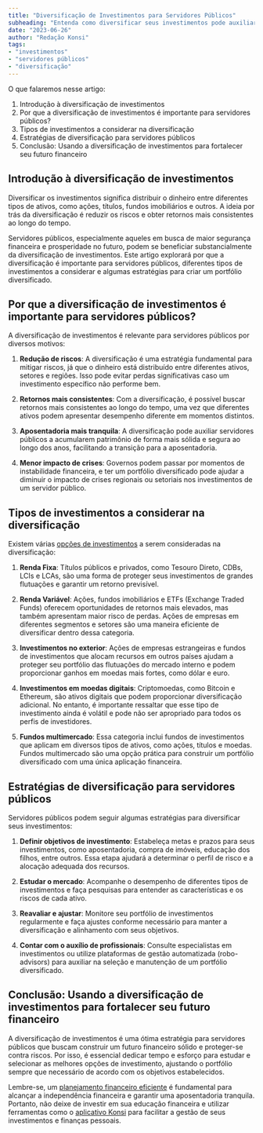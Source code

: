 ```yaml
---
title: "Diversificação de Investimentos para Servidores Públicos"
subheading: "Entenda como diversificar seus investimentos pode auxiliar na construção de um futuro financeiro sólido e seguro"
date: "2023-06-26"
author: "Redação Konsi"
tags:
- "investimentos"
- "servidores públicos"
- "diversificação"
---
```


O que falaremos nesse artigo:

1. Introdução à diversificação de investimentos
2. Por que a diversificação de investimentos é importante para servidores públicos?
3. Tipos de investimentos a considerar na diversificação
4. Estratégias de diversificação para servidores públicos
5. Conclusão: Usando a diversificação de investimentos para fortalecer seu futuro financeiro

## Introdução à diversificação de investimentos

Diversificar os investimentos significa distribuir o dinheiro entre diferentes tipos de ativos, como ações, títulos, fundos imobiliários e outros. A ideia por trás da diversificação é reduzir os riscos e obter retornos mais consistentes ao longo do tempo.

Servidores públicos, especialmente aqueles em busca de maior segurança financeira e prosperidade no futuro, podem se beneficiar substancialmente da diversificação de investimentos. Este artigo explorará por que a diversificação é importante para servidores públicos, diferentes tipos de investimentos a considerar e algumas estratégias para criar um portfólio diversificado.

## Por que a diversificação de investimentos é importante para servidores públicos?

A diversificação de investimentos é relevante para servidores públicos por diversos motivos:

1. **Redução de riscos**: A diversificação é uma estratégia fundamental para mitigar riscos, já que o dinheiro está distribuído entre diferentes ativos, setores e regiões. Isso pode evitar perdas significativas caso um investimento específico não performe bem.

2. **Retornos mais consistentes**: Com a diversificação, é possível buscar retornos mais consistentes ao longo do tempo, uma vez que diferentes ativos podem apresentar desempenho diferente em momentos distintos.

3. **Aposentadoria mais tranquila**: A diversificação pode auxiliar servidores públicos a acumularem patrimônio de forma mais sólida e segura ao longo dos anos, facilitando a transição para a aposentadoria.

4. **Menor impacto de crises**: Governos podem passar por momentos de instabilidade financeira, e ter um portfólio diversificado pode ajudar a diminuir o impacto de crises regionais ou setoriais nos investimentos de um servidor público.

## Tipos de investimentos a considerar na diversificação

Existem várias [opções de investimentos](/investimentos-a-curto-prazo-para-servidores-pblicos-opes-seguras-e-rentveis) a serem consideradas na diversificação:

1. **Renda Fixa**: Títulos públicos e privados, como Tesouro Direto, CDBs, LCIs e LCAs, são uma forma de proteger seus investimentos de grandes flutuações e garantir um retorno previsível.

2. **Renda Variável**: Ações, fundos imobiliários e ETFs (Exchange Traded Funds) oferecem oportunidades de retornos mais elevados, mas também apresentam maior risco de perdas. Ações de empresas em diferentes segmentos e setores são uma maneira eficiente de diversificar dentro dessa categoria.

3. **Investimentos no exterior**: Ações de empresas estrangeiras e fundos de investimentos que alocam recursos em outros países ajudam a proteger seu portfólio das flutuações do mercado interno e podem proporcionar ganhos em moedas mais fortes, como dólar e euro.

4. **Investimentos em moedas digitais**: Criptomoedas, como Bitcoin e Ethereum, são ativos digitais que podem proporcionar diversificação adicional. No entanto, é importante ressaltar que esse tipo de investimento ainda é volátil e pode não ser apropriado para todos os perfis de investidores.

5. **Fundos multimercado**: Essa categoria inclui fundos de investimentos que aplicam em diversos tipos de ativos, como ações, títulos e moedas. Fundos multimercado são uma opção prática para construir um portfólio diversificado com uma única aplicação financeira.

## Estratégias de diversificação para servidores públicos

Servidores públicos podem seguir algumas estratégias para diversificar seus investimentos:

1. **Definir objetivos de investimento**: Estabeleça metas e prazos para seus investimentos, como aposentadoria, compra de imóveis, educação dos filhos, entre outros. Essa etapa ajudará a determinar o perfil de risco e a alocação adequada dos recursos.

2. **Estudar o mercado**: Acompanhe o desempenho de diferentes tipos de investimentos e faça pesquisas para entender as características e os riscos de cada ativo.

3. **Reavaliar e ajustar**: Monitore seu portfólio de investimentos regularmente e faça ajustes conforme necessário para manter a diversificação e alinhamento com seus objetivos.

4. **Contar com o auxílio de profissionais**: Consulte especialistas em investimentos ou utilize plataformas de gestão automatizada (robo-advisors) para auxiliar na seleção e manutenção de um portfólio diversificado.

## Conclusão: Usando a diversificação de investimentos para fortalecer seu futuro financeiro

A diversificação de investimentos é uma ótima estratégia para servidores públicos que buscam construir um futuro financeiro sólido e proteger-se contra riscos. Por isso, é essencial dedicar tempo e esforço para estudar e selecionar as melhores opções de investimento, ajustando o portfólio sempre que necessário de acordo com os objetivos estabelecidos.

Lembre-se, um [planejamento financeiro eficiente](/o-papel-da-educao-financeira-na-qualidade-de-vida-dos-servidores-pblicos) é fundamental para alcançar a independência financeira e garantir uma aposentadoria tranquila. Portanto, não deixe de investir em sua educação financeira e utilizar ferramentas como o [aplicativo Konsi](https://www.konsi.com.br) para facilitar a gestão de seus investimentos e finanças pessoais.